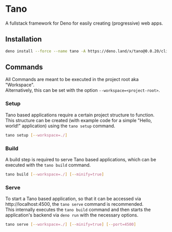 # Tano

A fullstack framework for Deno for easily creating (progressive) web apps.

## Installation

```sh
deno install --force --name tano -A https://deno.land/x/tano@0.0.20/cli/main.ts
```

## Commands

All Commands are meant to be executed in the project root aka "Workspace". <br/>
Alternatively, this can be set with the option `--workspace=<project-root>`.<br/>

### Setup

Tano based applications require a certain project structure to function.<br/>
This structure can be created (with example code for a simple "Hello, world!" application) using the `tano setup`
command.

```sh
tano setup [--workspace=./]
```

### Build

A build step is required to serve Tano based applications, which can be executed with the `tano build` command.

```sh
tano build [--workspace=./] [--minify=true]
```

### Serve

To start a Tano based application, so that it can be accessed via http://localhost:4500, the `tano serve` command is
recommended. <br/>
This internally executes the `tano build` command and then starts the application's backend via `deno run` with the
necessary options.

```sh
tano serve [--workspace=./] [--minify=true] [--port=4500]
```
